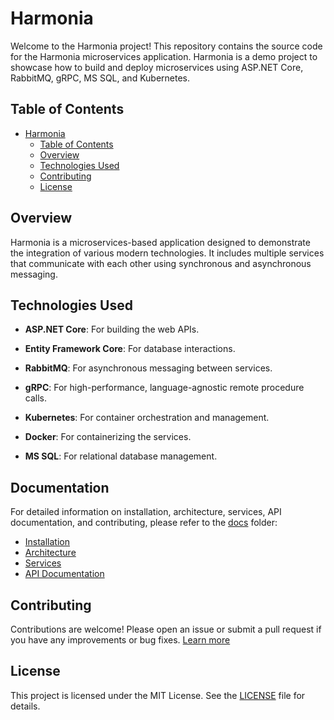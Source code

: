 # Harmonia

Welcome to the Harmonia project! This repository contains the source code for the Harmonia microservices application. Harmonia is a demo project to showcase how to build and deploy microservices using ASP.NET Core, RabbitMQ, gRPC, MS SQL, and Kubernetes.

## Table of Contents

- [Harmonia](#harmonia)
  - [Table of Contents](#table-of-contents)
  - [Overview](#overview)
  - [Technologies Used](#technologies-used)
  - [Contributing](#contributing)
  - [License](#license)

## Overview

Harmonia is a microservices-based application designed to demonstrate the integration of various modern technologies. It includes multiple services that communicate with each other using synchronous and asynchronous messaging.

## Technologies Used

- **ASP.NET Core**: For building the web APIs.

- **Entity Framework Core**: For database interactions.

- **RabbitMQ**: For asynchronous messaging between services.

- **gRPC**: For high-performance, language-agnostic remote procedure calls.

- **Kubernetes**: For container orchestration and management.

- **Docker**: For containerizing the services.

- **MS SQL**: For relational database management.

## Documentation

For detailed information on installation, architecture, services, API documentation, and contributing, please refer to the [docs](docs/index.md) folder:

- [Installation](docs/installation.md)
- [Architecture](docs/architecture.md)
- [Services](docs/services.md)
- [API Documentation](docs/api/index.md)

## Contributing

Contributions are welcome! Please open an issue or submit a pull request if you have any improvements or bug fixes. [Learn more](CONTRIBUTING)

## License

This project is licensed under the MIT License. See the [LICENSE](LICENSE) file for details.
